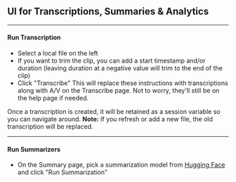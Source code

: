 ## UI for Transcriptions, Summaries & Analytics

---

#### Run Transcription

- Select a local file on the left
- If you want to trim the clip, you can add a start timestamp and/or duration (leaving duration at a negative value will trim to the end of the clip)
- Click "Transcribe"
  This will replace these instructions with transcriptions along with A/V on the Transcribe page. Not to worry, they'll still be on the help page if needed.

Once a transcription is created, it will be retained as a session variable so you can navigate around.
**Note:** If you refresh or add a new file, the old transcription will be replaced.

---

#### Run Summarizers

- On the Summary page, pick a summarization model from [Hugging Face](https://huggingface.co/models?pipeline_tag=summarization&sort=downloads) and click "Run Summarization"
